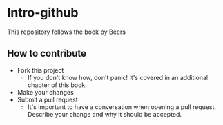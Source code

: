 # Intro-github
This repository follows the book by Beers

## How to contribute
- Fork this project
  - If you don't know how, don't panic! It's covered in an additional chapter of this book.
- Make your changes
- Submit a pull request
  - It's important to have a conversation when opening a pull request. Describe your change and why it should be accepted.
